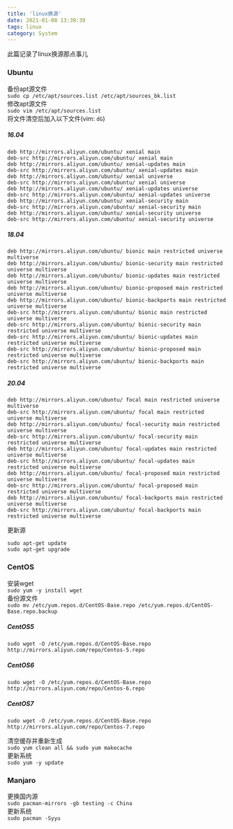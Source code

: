 ```yaml
---
title: 'linux换源'
date: 2021-01-08 13:39:39
tags: linux
category: System
---
```

此篇记录了linux换源那点事儿
<!-- more -->

### Ubuntu
备份apt源文件  
`sudo cp /etc/apt/sources.list /etc/apt/sources_bk.list`  
修改apt源文件  
`sudo vim /etc/apt/sources.list`  
将文件清空后加入以下文件(vim: `dG`)
##### 16.04
```
deb http://mirrors.aliyun.com/ubuntu/ xenial main
deb-src http://mirrors.aliyun.com/ubuntu/ xenial main
deb http://mirrors.aliyun.com/ubuntu/ xenial-updates main
deb-src http://mirrors.aliyun.com/ubuntu/ xenial-updates main
deb http://mirrors.aliyun.com/ubuntu/ xenial universe
deb-src http://mirrors.aliyun.com/ubuntu/ xenial universe
deb http://mirrors.aliyun.com/ubuntu/ xenial-updates universe
deb-src http://mirrors.aliyun.com/ubuntu/ xenial-updates universe
deb http://mirrors.aliyun.com/ubuntu/ xenial-security main
deb-src http://mirrors.aliyun.com/ubuntu/ xenial-security main
deb http://mirrors.aliyun.com/ubuntu/ xenial-security universe
deb-src http://mirrors.aliyun.com/ubuntu/ xenial-security universe
```
##### 18.04
```
deb http://mirrors.aliyun.com/ubuntu/ bionic main restricted universe multiverse
deb http://mirrors.aliyun.com/ubuntu/ bionic-security main restricted universe multiverse
deb http://mirrors.aliyun.com/ubuntu/ bionic-updates main restricted universe multiverse
deb http://mirrors.aliyun.com/ubuntu/ bionic-proposed main restricted universe multiverse
deb http://mirrors.aliyun.com/ubuntu/ bionic-backports main restricted universe multiverse
deb-src http://mirrors.aliyun.com/ubuntu/ bionic main restricted universe multiverse
deb-src http://mirrors.aliyun.com/ubuntu/ bionic-security main restricted universe multiverse
deb-src http://mirrors.aliyun.com/ubuntu/ bionic-updates main restricted universe multiverse
deb-src http://mirrors.aliyun.com/ubuntu/ bionic-proposed main restricted universe multiverse
deb-src http://mirrors.aliyun.com/ubuntu/ bionic-backports main restricted universe multiverse
```
##### 20.04
```
deb http://mirrors.aliyun.com/ubuntu/ focal main restricted universe multiverse
deb-src http://mirrors.aliyun.com/ubuntu/ focal main restricted universe multiverse
deb http://mirrors.aliyun.com/ubuntu/ focal-security main restricted universe multiverse
deb-src http://mirrors.aliyun.com/ubuntu/ focal-security main restricted universe multiverse
deb http://mirrors.aliyun.com/ubuntu/ focal-updates main restricted universe multiverse
deb-src http://mirrors.aliyun.com/ubuntu/ focal-updates main restricted universe multiverse
deb http://mirrors.aliyun.com/ubuntu/ focal-proposed main restricted universe multiverse
deb-src http://mirrors.aliyun.com/ubuntu/ focal-proposed main restricted universe multiverse
deb http://mirrors.aliyun.com/ubuntu/ focal-backports main restricted universe multiverse
deb-src http://mirrors.aliyun.com/ubuntu/ focal-backports main restricted universe multiverse
```
更新源
```
sudo apt-get update
sudo apt-get upgrade
```

### CentOS
安装wget  
`sudo yum -y install wget`  
备份源文件  
`sudo mv /etc/yum.repos.d/CentOS-Base.repo /etc/yum.repos.d/CentOS-Base.repo.backup`
##### CentOS5
`sudo wget -O /etc/yum.repos.d/CentOS-Base.repo http://mirrors.aliyun.com/repo/Centos-5.repo`
##### CentOS6
`sudo wget -O /etc/yum.repos.d/CentOS-Base.repo http://mirrors.aliyun.com/repo/Centos-6.repo`
##### CentOS7
`sudo wget -O /etc/yum.repos.d/CentOS-Base.repo http://mirrors.aliyun.com/repo/Centos-7.repo`

清空缓存并重新生成  
`sudo yum clean all && sudo yum makecache`  
更新系统  
`sudo yum -y update`

### Manjaro
更换国内源  
`sudo pacman-mirrors -gb testing -c China`  
更新系统  
`sudo pacman -Syyu`